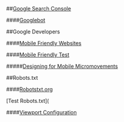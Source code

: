 ##[Google Search Console](https://www.google.com/webmasters/tools/home?hl=en)

####[Googlebot](https://support.google.com/webmasters/answer/182072)

##Google Developers

####[Mobile Friendly Websites](https://developers.google.com/webmasters/mobile-sites/)

####[Mobile Friendly Test](https://www.google.com/webmasters/tools/mobile-friendly/?url=www.foreverfamilyfoundation.org)

#####[Designing for Mobile Micromovements](https://www.thinkwithgoogle.com/topics/designing-for-mobile-micro-moments.html)

##Robots.txt

####[Robotstxt.org](http://www.robotstxt.org/db.html)

[Test Robots.txt](

####[Viewport Configuration](https://developers.google.com/speed/docs/insights/ConfigureViewport#overview)
